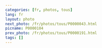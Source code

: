 ```yaml
---
categories: [fr, photos, tous]
lang: fr
layout: photo
next_photo: /fr/photos/tous/P0000043.html
picname: P0000104
prev_photo: /fr/photos/tous/P0000191.html
tags: []
---
```

